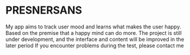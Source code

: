 # PRESNERSANS
My app aims to track user mood and learns what makes the user happy. Based on the premise that a happy mind can do more. The project is still under development, and the interface and content will be improved in the later period If you encounter problems during the test, please contact me

